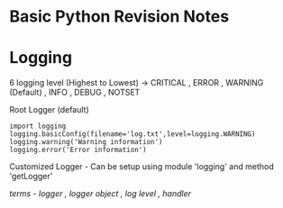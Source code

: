 # Basic Python Revision Notes

# Logging 

6 logging level (Highest to Lowest) -> CRITICAL , ERROR , WARNING (Default) , INFO , DEBUG , NOTSET 

Root Logger (default) 
```
import logging
logging.basicConfig(filename='log.txt',level=logging.WARNING)
logging.warning('Warning information')
logging.error('Error information')
```
Customized Logger - Can be setup using module 'logging' and method 'getLogger'

_terms - logger , logger object , log level , handler_ 
